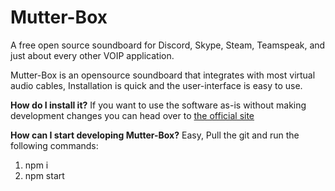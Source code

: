 # Mutter-Box
A free open source soundboard for Discord, Skype, Steam, Teamspeak, and just about every other VOIP application.


Mutter-Box is an opensource soundboard that integrates with most virtual audio cables, Installation is quick and the user-interface is easy to use.

**How do I install it?**
If you want to use the software as-is without making development changes you can head over to [the official site](http://google.com)

**How can I start developing Mutter-Box?**
Easy, Pull the git and run the following commands:
1. npm i
2. npm start
